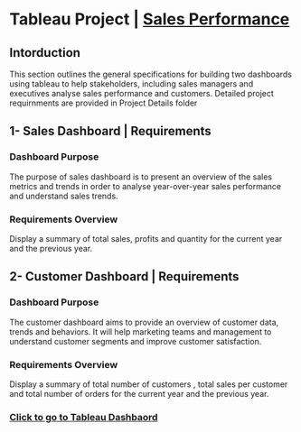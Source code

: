 # Tableau Project | [Sales Performance](https://public.tableau.com/app/profile/ahmed.galall8742/viz/Book1_17450556185910/SalesDashboard?publish=yes)
## Intorduction
  This section outlines the general specifications for building two dashboards using tableau to help stakeholders, including sales managers and executives analyse sales performance and customers. Detailed project requirnments are provided in Project Details folder

## 1- Sales Dashboard | Requirements
  ### Dashboard Purpose
  The purpose of sales dashboard is to present an overview of the sales metrics and trends in order to analyse year-over-year sales performance and understand sales trends.
  
  ### Requirements Overview
  Display a summary of total sales, profits and quantity for the current year and the previous year.
  

## 2- Customer Dashboard | Requirements
  ### Dashboard Purpose
  The customer dashboard aims to provide an overview of customer data, trends and behaviors. It will help marketing teams and management to understand customer segments and improve customer satisfaction.
  
  ### Requirements Overview
  Display a summary of total number of customers , total sales per customer and total number of orders for the current year and the previous year.

### [Click to go to Tableau Dashbaord](https://public.tableau.com/app/profile/ahmed.galall8742/viz/Book1_17450556185910/SalesDashboard?publish=yes)
